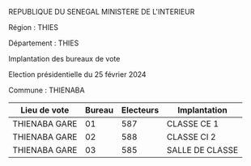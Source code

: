 REPUBLIQUE DU SENEGAL MINISTERE DE L'INTERIEUR

Région : THIES

Département : THIES

Implantation des bureaux de vote

Election présidentielle du 25 février 2024

Commune : THIENABA

| Lieu de vote | Bureau | Electeurs | Implantation |
| - | - | - | - |
| THIENABA GARE | 01 | 587 | CLASSE CE 1 |
| THIENABA GARE | 02 | 588 | CLASSE CI 2 |
| THIENABA GARE | 03 | 585 | SALLE DE CLASSE |

<!-- PageNumber="19/34" -->
